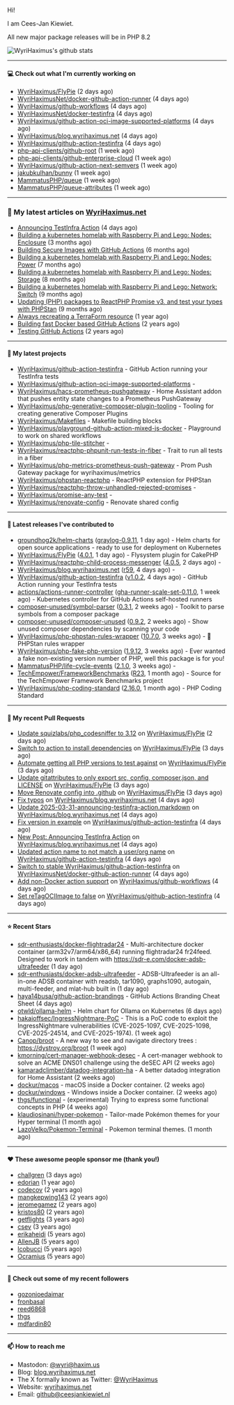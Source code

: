 Hi!

I am Cees-Jan Kiewiet.

All new major package releases will be in PHP 8.2

![WyriHaximus's github stats](https://github-readme-stats.vercel.app/api?username=WyriHaximus&show_icons=true)

---

#### 💻 Check out what I'm currently working on

- [WyriHaximus/FlyPie](https://github.com/WyriHaximus/FlyPie) (2 days ago)
- [WyriHaximusNet/docker-github-action-runner](https://github.com/WyriHaximusNet/docker-github-action-runner) (4 days ago)
- [WyriHaximus/github-workflows](https://github.com/WyriHaximus/github-workflows) (4 days ago)
- [WyriHaximusNet/docker-testinfra](https://github.com/WyriHaximusNet/docker-testinfra) (4 days ago)
- [WyriHaximus/github-action-oci-image-supported-platforms](https://github.com/WyriHaximus/github-action-oci-image-supported-platforms) (4 days ago)
- [WyriHaximus/blog.wyrihaximus.net](https://github.com/WyriHaximus/blog.wyrihaximus.net) (4 days ago)
- [WyriHaximus/github-action-testinfra](https://github.com/WyriHaximus/github-action-testinfra) (4 days ago)
- [php-api-clients/github-root](https://github.com/php-api-clients/github-root) (1 week ago)
- [php-api-clients/github-enterprise-cloud](https://github.com/php-api-clients/github-enterprise-cloud) (1 week ago)
- [WyriHaximus/github-action-next-semvers](https://github.com/WyriHaximus/github-action-next-semvers) (1 week ago)
- [jakubkulhan/bunny](https://github.com/jakubkulhan/bunny) (1 week ago)
- [MammatusPHP/queue](https://github.com/MammatusPHP/queue) (1 week ago)
- [MammatusPHP/queue-attributes](https://github.com/MammatusPHP/queue-attributes) (1 week ago)

---

### 📜 My latest articles on [WyriHaximus.net](https://blog.wyrihaximus.net/)

- [Announcing TestInfra Action](https://blog.wyrihaximus.net/2025/03/announcing-testinfra-action/) (4 days ago)
- [Building a kubernetes homelab with Raspberry Pi and Lego: Nodes: Enclosure](https://blog.wyrihaximus.net/2024/12/building-a-kubernetes-homelab-with-raspberry-pies-and-lego-nodes-enclosure/) (3 months ago)
- [Building Secure Images with GitHub Actions](https://blog.wyrihaximus.net/2024/10/building-secure-images-with-github-actions/) (6 months ago)
- [Building a kubernetes homelab with Raspberry Pi and Lego: Nodes: Power](https://blog.wyrihaximus.net/2024/09/building-a-kubernetes-homelab-with-raspberry-pies-and-lego-nodes-power/) (7 months ago)
- [Building a kubernetes homelab with Raspberry Pi and Lego: Nodes: Storage](https://blog.wyrihaximus.net/2024/08/building-a-kubernetes-homelab-with-raspberry-pies-and-lego-nodes-storage/) (8 months ago)
- [Building a kubernetes homelab with Raspberry Pi and Lego: Network: Switch](https://blog.wyrihaximus.net/2024/07/building-a-kubernetes-homelab-with-raspberry-pies-and-lego-network-switch/) (9 months ago)
- [Updating (PHP) packages to ReactPHP Promise v3, and test your types with PHPStan](https://blog.wyrihaximus.net/2024/06/updating-php-packages-to-reactphp-promise-v3--and-test-your-types-with-phpstan/) (9 months ago)
- [Always recreating a TerraForm resource](https://blog.wyrihaximus.net/2024/04/always-recreating-a-terraform-resource/) (1 year ago)
- [Building fast Docker based GitHub Actions](https://blog.wyrihaximus.net/2023/03/building-fast-docker-based-github-actions/) (2 years ago)
- [Testing GitHub Actions](https://blog.wyrihaximus.net/2023/03/testing-github-actions/) (2 years ago)

---

#### 🌱 My latest projects

- [WyriHaximus/github-action-testinfra](https://github.com/WyriHaximus/github-action-testinfra) - GitHub Action running your TestInfra tests
- [WyriHaximus/github-action-oci-image-supported-platforms](https://github.com/WyriHaximus/github-action-oci-image-supported-platforms) - 
- [WyriHaximus/hacs-prometheus-pushgateway](https://github.com/WyriHaximus/hacs-prometheus-pushgateway) - Home Assistant addon that pushes entity state changes to a Prometheus PushGateway
- [WyriHaximus/php-generative-composer-plugin-tooling](https://github.com/WyriHaximus/php-generative-composer-plugin-tooling) - Tooling for creating generative Composer Plugins
- [WyriHaximus/Makefiles](https://github.com/WyriHaximus/Makefiles) - Makefile building blocks
- [WyriHaximus/playground-github-action-mixed-js-docker](https://github.com/WyriHaximus/playground-github-action-mixed-js-docker) - Playground to work on shared workflows
- [WyriHaximus/php-tile-stitcher](https://github.com/WyriHaximus/php-tile-stitcher) - 
- [WyriHaximus/reactphp-phpunit-run-tests-in-fiber](https://github.com/WyriHaximus/reactphp-phpunit-run-tests-in-fiber) - Trait to run all tests in a fiber
- [WyriHaximus/php-metrics-prometheus-push-gateway](https://github.com/WyriHaximus/php-metrics-prometheus-push-gateway) - Prom Push Gateway package for wyrihaximus/metrics
- [WyriHaximus/phpstan-reactphp](https://github.com/WyriHaximus/phpstan-reactphp) - ReactPHP extension for PHPStan
- [WyriHaximus/reactphp-throw-unhandled-rejected-promises](https://github.com/WyriHaximus/reactphp-throw-unhandled-rejected-promises) - 
- [WyriHaximus/promise-any-test](https://github.com/WyriHaximus/promise-any-test) - 
- [WyriHaximus/renovate-config](https://github.com/WyriHaximus/renovate-config) - Renovate shared config

---

#### 🔭 Latest releases I've contributed to

- [groundhog2k/helm-charts](https://github.com/groundhog2k/helm-charts) ([graylog-0.9.11](https://github.com/groundhog2k/helm-charts/releases/tag/graylog-0.9.11), 1 day ago) - Helm charts for open source applications - ready to use for deployment on Kubernetes
- [WyriHaximus/FlyPie](https://github.com/WyriHaximus/FlyPie) ([4.0.1](https://github.com/WyriHaximus/FlyPie/releases/tag/4.0.1), 1 day ago) - Flysystem plugin for CakePHP
- [WyriHaximus/reactphp-child-process-messenger](https://github.com/WyriHaximus/reactphp-child-process-messenger) ([4.0.5](https://github.com/WyriHaximus/reactphp-child-process-messenger/releases/tag/4.0.5), 2 days ago) - 
- [WyriHaximus/blog.wyrihaximus.net](https://github.com/WyriHaximus/blog.wyrihaximus.net) ([r59](https://github.com/WyriHaximus/blog.wyrihaximus.net/releases/tag/r59), 4 days ago) - 
- [WyriHaximus/github-action-testinfra](https://github.com/WyriHaximus/github-action-testinfra) ([v1.0.2](https://github.com/WyriHaximus/github-action-testinfra/releases/tag/v1.0.2), 4 days ago) - GitHub Action running your TestInfra tests
- [actions/actions-runner-controller](https://github.com/actions/actions-runner-controller) ([gha-runner-scale-set-0.11.0](https://github.com/actions/actions-runner-controller/releases/tag/gha-runner-scale-set-0.11.0), 1 week ago) - Kubernetes controller for GitHub Actions self-hosted runners
- [composer-unused/symbol-parser](https://github.com/composer-unused/symbol-parser) ([0.3.1](https://github.com/composer-unused/symbol-parser/releases/tag/0.3.1), 2 weeks ago) - Toolkit to parse symbols from a composer package
- [composer-unused/composer-unused](https://github.com/composer-unused/composer-unused) ([0.9.2](https://github.com/composer-unused/composer-unused/releases/tag/0.9.2), 2 weeks ago) - Show unused composer dependencies by scanning your code
- [WyriHaximus/php-phpstan-rules-wrapper](https://github.com/WyriHaximus/php-phpstan-rules-wrapper) ([10.7.0](https://github.com/WyriHaximus/php-phpstan-rules-wrapper/releases/tag/10.7.0), 3 weeks ago) - 🌯 PHPStan rules wrapper
- [WyriHaximus/php-fake-php-version](https://github.com/WyriHaximus/php-fake-php-version) ([1.9.12](https://github.com/WyriHaximus/php-fake-php-version/releases/tag/1.9.12), 3 weeks ago) - Ever wanted a fake non-existing version number of PHP, well this package is for you!
- [MammatusPHP/life-cycle-events](https://github.com/MammatusPHP/life-cycle-events) ([2.1.0](https://github.com/MammatusPHP/life-cycle-events/releases/tag/2.1.0), 3 weeks ago) - 
- [TechEmpower/FrameworkBenchmarks](https://github.com/TechEmpower/FrameworkBenchmarks) ([R23](https://github.com/TechEmpower/FrameworkBenchmarks/releases/tag/R23), 1 month ago) - Source for the TechEmpower Framework Benchmarks project
- [WyriHaximus/php-coding-standard](https://github.com/WyriHaximus/php-coding-standard) ([2.16.0](https://github.com/WyriHaximus/php-coding-standard/releases/tag/2.16.0), 1 month ago) - PHP Coding Standard

---

#### 🔨 My recent Pull Requests

- [Update squizlabs/php_codesniffer to 3.12](https://github.com/WyriHaximus/FlyPie/pull/45) on [WyriHaximus/FlyPie](https://github.com/WyriHaximus/FlyPie) (2 days ago)
- [Switch to action to install dependencies](https://github.com/WyriHaximus/FlyPie/pull/44) on [WyriHaximus/FlyPie](https://github.com/WyriHaximus/FlyPie) (3 days ago)
- [Automate getting all PHP versions to test against](https://github.com/WyriHaximus/FlyPie/pull/43) on [WyriHaximus/FlyPie](https://github.com/WyriHaximus/FlyPie) (3 days ago)
- [Update gitattributes to only export src, config, composer.json, and LICENSE](https://github.com/WyriHaximus/FlyPie/pull/42) on [WyriHaximus/FlyPie](https://github.com/WyriHaximus/FlyPie) (3 days ago)
- [Move Renovate config into .github](https://github.com/WyriHaximus/FlyPie/pull/41) on [WyriHaximus/FlyPie](https://github.com/WyriHaximus/FlyPie) (3 days ago)
- [Fix typos](https://github.com/WyriHaximus/blog.wyrihaximus.net/pull/206) on [WyriHaximus/blog.wyrihaximus.net](https://github.com/WyriHaximus/blog.wyrihaximus.net) (4 days ago)
- [Update 2025-03-31-announcing-testinfra-action.markdown](https://github.com/WyriHaximus/blog.wyrihaximus.net/pull/205) on [WyriHaximus/blog.wyrihaximus.net](https://github.com/WyriHaximus/blog.wyrihaximus.net) (4 days ago)
- [Fix version in example](https://github.com/WyriHaximus/github-action-testinfra/pull/11) on [WyriHaximus/github-action-testinfra](https://github.com/WyriHaximus/github-action-testinfra) (4 days ago)
- [New Post: Announcing TestInfra Action](https://github.com/WyriHaximus/blog.wyrihaximus.net/pull/204) on [WyriHaximus/blog.wyrihaximus.net](https://github.com/WyriHaximus/blog.wyrihaximus.net) (4 days ago)
- [Updated action name to not match a user/org name](https://github.com/WyriHaximus/github-action-testinfra/pull/10) on [WyriHaximus/github-action-testinfra](https://github.com/WyriHaximus/github-action-testinfra) (4 days ago)
- [Switch to stable WyriHaximus/github-action-testinfra](https://github.com/WyriHaximusNet/docker-github-action-runner/pull/24) on [WyriHaximusNet/docker-github-action-runner](https://github.com/WyriHaximusNet/docker-github-action-runner) (4 days ago)
- [Add non-Docker action support](https://github.com/WyriHaximus/github-workflows/pull/66) on [WyriHaximus/github-workflows](https://github.com/WyriHaximus/github-workflows) (4 days ago)
- [Set reTagOCIImage to false](https://github.com/WyriHaximus/github-action-testinfra/pull/9) on [WyriHaximus/github-action-testinfra](https://github.com/WyriHaximus/github-action-testinfra) (4 days ago)

---

#### ⭐ Recent Stars

- [sdr-enthusiasts/docker-flightradar24](https://github.com/sdr-enthusiasts/docker-flightradar24) - Multi-architecture docker container (arm32v7/arm64/x86_64) running flightradar24 fr24feed. Designed to work in tandem with https://sdr-e.com/docker-adsb-ultrafeeder (1 day ago)
- [sdr-enthusiasts/docker-adsb-ultrafeeder](https://github.com/sdr-enthusiasts/docker-adsb-ultrafeeder) - ADSB-Ultrafeeder is an all-in-one ADSB container with readsb, tar1090, graphs1090, autogain, multi-feeder, and mlat-hub built in (1 day ago)
- [haya14busa/github-action-brandings](https://github.com/haya14busa/github-action-brandings) - GitHub Actions Branding Cheat Sheet (4 days ago)
- [otwld/ollama-helm](https://github.com/otwld/ollama-helm) - Helm chart for Ollama on Kubernetes (6 days ago)
- [hakaioffsec/IngressNightmare-PoC](https://github.com/hakaioffsec/IngressNightmare-PoC) - This is a PoC code to exploit the IngressNightmare vulnerabilities (CVE-2025-1097, CVE-2025-1098, CVE-2025-24514, and CVE-2025-1974). (1 week ago)
- [Canop/broot](https://github.com/Canop/broot) - A new way to see and navigate directory trees : https://dystroy.org/broot (1 week ago)
- [kmorning/cert-manager-webhook-desec](https://github.com/kmorning/cert-manager-webhook-desec) - A cert-manager webhook to solve an ACME DNS01 challenge using the deSEC API (2 weeks ago)
- [kamaradclimber/datadog-integration-ha](https://github.com/kamaradclimber/datadog-integration-ha) - A better datadog integration for Home Assistant (2 weeks ago)
- [dockur/macos](https://github.com/dockur/macos) - macOS inside a Docker container. (2 weeks ago)
- [dockur/windows](https://github.com/dockur/windows) - Windows inside a Docker container. (2 weeks ago)
- [thgs/functional](https://github.com/thgs/functional) - (experimental) Trying to express some functional concepts in PHP (4 weeks ago)
- [klaudiosinani/hyper-pokemon](https://github.com/klaudiosinani/hyper-pokemon) - Tailor-made Pokémon themes for your Hyper terminal (1 month ago)
- [LazoVelko/Pokemon-Terminal](https://github.com/LazoVelko/Pokemon-Terminal) - Pokemon terminal themes. (1 month ago)

---

#### ❤️ These awesome people sponsor me (thank you!)

- [challgren](https://github.com/challgren) (3 days ago)
- [edorian](https://github.com/edorian) (1 year ago)
- [codecov](https://github.com/codecov) (2 years ago)
- [mangkepwing143](https://github.com/mangkepwing143) (2 years ago)
- [jeromegamez](https://github.com/jeromegamez) (2 years ago)
- [kristos80](https://github.com/kristos80) (2 years ago)
- [getflights](https://github.com/getflights) (3 years ago)
- [csev](https://github.com/csev) (3 years ago)
- [erikaheidi](https://github.com/erikaheidi) (5 years ago)
- [AllenJB](https://github.com/AllenJB) (5 years ago)
- [lcobucci](https://github.com/lcobucci) (5 years ago)
- [Ocramius](https://github.com/Ocramius) (5 years ago)

---

#### 👯 Check out some of my recent followers

- [gozonjoedaimar](https://github.com/gozonjoedaimar)
- [fronbasal](https://github.com/fronbasal)
- [reed6868](https://github.com/reed6868)
- [thgs](https://github.com/thgs)
- [mdfardin80](https://github.com/mdfardin80)

---

#### 📫 How to reach me

- Mastodon: [@wyri@haxim.us](https://toot-toot.wyrihaxim.us/@wyri)
- Blog: [blog.wyrihaximus.net](https://blog.wyrihaximus.net/)
- The X formally known as Twitter: [@WyriHaximus](https://twitter.com/WyriHaximus)
- Website: [wyrihaximus.net](https://wyrihaximus.net/)
- Email: [github@ceesjankiewiet.nl](mailto:github@ceesjankiewiet.nl)

